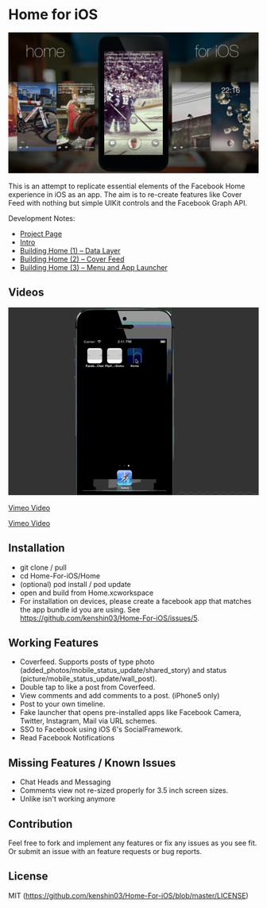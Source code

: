Home for iOS
===============================

![Screenshot](cover_image.jpg)


This is an attempt to replicate essential elements of the Facebook Home experience in iOS as an app. The aim is to re-create features like Cover Feed with nothing but simple UIKit 
controls and the Facebook Graph API.

Development Notes:

* [Project Page](http://corgitoergosum.net/facebook-home-for-ios/ "Project Page")
* [Intro](http://corgitoergosum.net/2013/04/29/facebook-home-for-ios/ "Intro")
* [Building Home (1) – Data Layer](http://corgitoergosum.net/2013/04/30/building-facebook-home-for-ios-1-data-layer/ "Building Home (1) – Data Layer")
* [Building Home (2) – Cover Feed](http://corgitoergosum.net/2013/05/01/building-facebook-home-for-ios-2-cover-feed/ "Building Home (2) – Cover Feed")
* [Building Home (3) – Menu and App Launcher](http://corgitoergosum.net/2013/05/09/building-facebook-home-for-ios-3-menu-and-app-launcher/ "Building Home (3) – Menu and App Launcher")


Videos
---
![Animated GIF](home_animated.gif)


[Vimeo Video](https://vimeo.com/64940276 "Demo Video 1")

[Vimeo Video](https://vimeo.com/63531931 "Demo Video 2")




Installation
---
* git clone / pull
* cd Home-For-iOS/Home
* (optional) pod install / pod update
* open and build from Home.xcworkspace
* For installation on devices, please create a facebook app that matches the app bundle id you are using. See https://github.com/kenshin03/Home-For-iOS/issues/5.


Working Features
---
* Coverfeed. Supports posts of type photo (added_photos/mobile_status_update/shared_story) and status (picture/mobile_status_update/wall_post).
* Double tap to like a post from Coverfeed.
* View comments and add comments to a post. (iPhone5 only)
* Post to your own timeline.
* Fake launcher that opens pre-installed apps like Facebook Camera, Twitter, Instagram, Mail via URL schemes.
* SSO to Facebook using iOS 6's SocialFramework.
* Read Facebook Notifications


Missing Features / Known Issues
---
* Chat Heads and Messaging
* Comments view not re-sized properly for 3.5 inch screen sizes. 
* Unlike isn't working anymore


Contribution
---
Feel free to fork and implement any features or fix any issues as you see fit. Or submit an issue with an feature requests or bug reports.


License
---
MIT (https://github.com/kenshin03/Home-For-iOS/blob/master/LICENSE)


